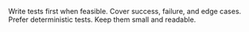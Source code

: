 Write tests first when feasible. Cover success, failure, and edge cases. Prefer deterministic tests. Keep them small and readable.
